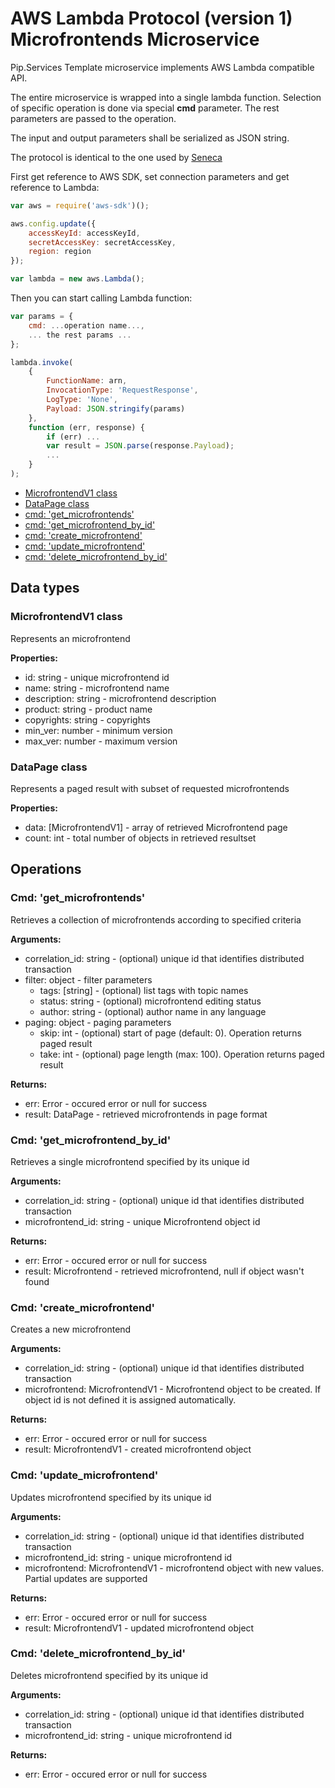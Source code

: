 # AWS Lambda Protocol (version 1) <br/> Microfrontends Microservice

Pip.Services Template microservice implements AWS Lambda compatible API. 

The entire microservice is wrapped into a single lambda function.
Selection of specific operation is done via special **cmd** parameter.
The rest parameters are passed to the operation.

The input and output parameters shall be serialized as JSON string.

The protocol is identical to the one used by [Seneca](./SenecaProtocolV1.md)   

First get reference to AWS SDK, set connection parameters and get reference to Lambda:

```javascript
var aws = require('aws-sdk')();

aws.config.update({
    accessKeyId: accessKeyId,
    secretAccessKey: secretAccessKey,
    region: region
});

var lambda = new aws.Lambda();
```

Then you can start calling Lambda function:

```javascript
var params = {
    cmd: ...operation name...,
    ... the rest params ...
};

lambda.invoke(
    {
        FunctionName: arn,
        InvocationType: 'RequestResponse',
        LogType: 'None',
        Payload: JSON.stringify(params)
    },
    function (err, response) {
        if (err) ...
        var result = JSON.parse(response.Payload);
        ...
    }
);
```

* [MicrofrontendV1 class](#class1)
* [DataPage<MicrofrontendV1> class](#class2)
* [cmd: 'get_microfrontends'](#operation1)
* [cmd: 'get_microfrontend_by_id'](#operation2)
* [cmd: 'create_microfrontend'](#operation3)
* [cmd: 'update_microfrontend'](#operation4)
* [cmd: 'delete_microfrontend_by_id'](#operation5)

## Data types

### <a name="class1"></a> MicrofrontendV1 class

Represents an microfrontend

**Properties:**
- id: string - unique microfrontend id
- name: string - microfrontend name
- description: string - microfrontend description
- product: string - product name
- copyrights: string - copyrights
- min_ver: number - minimum version
- max_ver: number - maximum version

### <a name="class2"></a> DataPage<MicrofrontendV1> class

Represents a paged result with subset of requested microfrontends

**Properties:**
- data: [MicrofrontendV1] - array of retrieved Microfrontend page
- count: int - total number of objects in retrieved resultset

## Operations

### <a name="operation1"></a> Cmd: 'get_microfrontends'

Retrieves a collection of microfrontends according to specified criteria

**Arguments:** 
- correlation_id: string - (optional) unique id that identifies distributed transaction
- filter: object - filter parameters
  - tags: [string] - (optional) list tags with topic names
  - status: string - (optional) microfrontend editing status
  - author: string - (optional) author name in any language 
- paging: object - paging parameters
  - skip: int - (optional) start of page (default: 0). Operation returns paged result
  - take: int - (optional) page length (max: 100). Operation returns paged result

**Returns:**
- err: Error - occured error or null for success
- result: DataPage<MicrofrontendV1> - retrieved microfrontends in page format

### <a name="operation2"></a> Cmd: 'get\_microfrontend\_by\_id'

Retrieves a single microfrontend specified by its unique id

**Arguments:** 
- correlation_id: string - (optional) unique id that identifies distributed transaction
- microfrontend_id: string - unique Microfrontend object id

**Returns:**
- err: Error - occured error or null for success
- result: Microfrontend - retrieved microfrontend, null if object wasn't found 

### <a name="operation3"></a> Cmd: 'create_microfrontend'

Creates a new microfrontend

**Arguments:** 
- correlation_id: string - (optional) unique id that identifies distributed transaction
- microfrontend: MicrofrontendV1 - Microfrontend object to be created. If object id is not defined it is assigned automatically.

**Returns:**
- err: Error - occured error or null for success
- result: MicrofrontendV1 - created microfrontend object

### <a name="operation4"></a> Cmd: 'update_microfrontend'

Updates microfrontend specified by its unique id

**Arguments:** 
- correlation_id: string - (optional) unique id that identifies distributed transaction
- microfrontend_id: string - unique microfrontend id
- microfrontend: MicrofrontendV1 - microfrontend object with new values. Partial updates are supported

**Returns:**
- err: Error - occured error or null for success
- result: MicrofrontendV1 - updated microfrontend object 
 
### <a name="operation5"></a> Cmd: 'delete\_microfrontend\_by_id'

Deletes microfrontend specified by its unique id

**Arguments:** 
- correlation_id: string - (optional) unique id that identifies distributed transaction
- microfrontend_id: string - unique microfrontend id

**Returns:**
- err: Error - occured error or null for success

 